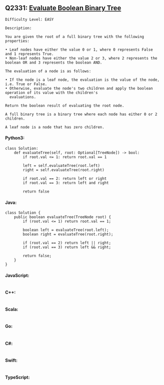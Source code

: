 ## Q2331: [Evaluate Boolean Binary Tree](https://leetcode.com/problems/evaluate-boolean-binary-tree/)

```
Difficulty Level: EASY
```

```
Description:

You are given the root of a full binary tree with the following properties:

• Leaf nodes have either the value 0 or 1, where 0 represents False and 1 represents True.
• Non-leaf nodes have either the value 2 or 3, where 2 represents the boolean OR and 3 represents the boolean AND.

The evaluation of a node is as follows:

• If the node is a leaf node, the evaluation is the value of the node, i.e. True or False.
• Otherwise, evaluate the node's two children and apply the boolean operation of its value with the children's
  evaluations.

Return the boolean result of evaluating the root node.

A full binary tree is a binary tree where each node has either 0 or 2 children.

A leaf node is a node that has zero children.
```

#### Python3:

```
class Solution:
    def evaluateTree(self, root: Optional[TreeNode]) -> bool:
        if root.val <= 1: return root.val == 1

        left = self.evaluateTree(root.left)
        right = self.evaluateTree(root.right)

        if root.val == 2: return left or right
        if root.val == 3: return left and right

        return false
```

#### Java:

```
class Solution {
    public boolean evaluateTree(TreeNode root) {
        if (root.val <= 1) return root.val == 1;

        boolean left = evaluateTree(root.left);
        boolean right = evaluateTree(root.right);

        if (root.val == 2) return left || right;
        if (root.val == 3) return left && right;

        return false;
    }
}
```

#### JavaScript:

```

```

#### C++:

```

```

#### Scala:

```

```

#### Go:

```

```

#### C#:

```

```

#### Swift:

```

```

#### TypeScript:

```

```